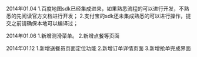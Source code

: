 2014年01.04
1.百度地图sdk已经集成进来，如果熟悉流程的可以进行开发，不熟悉的先阅读官方文档进行开发；
2.支付宝的sdk还未集成熟悉的可以进行操作，提交之前请确保本地可以编译过；



2014年01.06
1.新增测滑菜单。
2.新增点餐等页面

2014年01.12
1.新增送餐员页面定位功能
2.新增订单详情页面
3.新增抢单完成界面

